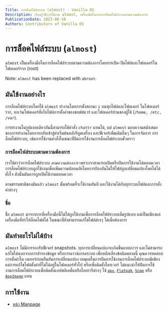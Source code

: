 ```yaml
---
Title: การล็อคไฟล์ระบบ (almost) - Vanilla OS
Description: เรียนรู้วิธีการใช้งาน almost, เครื่องมือในการการล็อคไฟล์ระบบตามความต้องการ
PublicationDate: 2023-06-10
Authors: Contributors of Vanilla OS
---
```


# การล็อคไฟล์ระบบ (`almost`)

`almost` เป็นเครื่องมือในการล็อคไฟล์ระบบตามความต้องการโดยการเปิด-ปิดไฟล์และโฟลเดอร์ในโฟลเดอร์ราก 
(root) 

Note: `almost` has been replaced with `abroot`.

## มันใช้งานอย่างไร

การล็อคไฟล์ระบบโดยใช้ `almost` ทำงานโดยการตั้งสถานะ `i` บนทุกไฟล์และโฟลเดอร์
ในโฟลเดอร์ราก, ยกเว้นโฟลเดอร์ที่เก็บไฟล์การตั้งค่าของซอฟท์แวร์
และโฟลเดอร์บ้านของผู้ใช้ (`/home, /etc, /var`).

การทำงานในรูปแบบเดียวกันนี้สามารถใช้คำสั่ง `chattr` แทนได้, แต่ `almost` มอบความสม่ำเสมอ
ของการทำงานโดยการกลับเข้าสู่ค่าเริ่มต้นหลังรีบูตเครื่อง และฟีเจอร์เพิ่มเติมอื่นๆ ในการจัดการ
การล็อคไฟล์ระบบ, เช่นการใช้งานคำสั่งในขณะที่ปิดการใช้งานการล็อคไฟล์ระบบชั่วคราว

### การล็อคไฟล์ระบบตามความต้องการ

เราใช้คำว่าการล็อคไฟล์ระบบ *ตามความต้องการ* เพราะเราสามารถเปิดหรือปิดการใช้งานได้ตลอดเวลา
การล็อคไฟล์ระบบถูกใช้งานเพื่อเพิ่มความปลอดภัยโดยการป้องกันไม่ให้ไฟล์ถูกเปลี่ยนแปลงโดยไม่ได้ตั้งใจ
ดังนั้นมันควรถูกเปิดใช้งานตลอดเวลา

ตามธรรมชาติของมันแล้ว `almost` นั้นพร้อมที่จะใช้งานทันที และใช้งานได้กับทุกระบบไฟล์และการตั้งค่าต่างๆ

### ชื่อ

ชื่อ `almost` มาจากการที่เครื่องมือนี้ไม่ได้ถูกใช้งานเพื่อการล็อคไฟล์ระบบเต็มรูปแบบ
แต่เป็นเพียงแค่เครื่องมือที่ทำให้ล็อคไฟล์ได้ ในขณะที่ยังสามารถแก้ไขไฟล์ต่างๆ ได้เมื่อต้องการ

## มันทำอะไรไม่ได้บ้าง

`almost` ไม่มีการรองรับฟีเจอร์ snapshots. ทุกการเปลี่ยนแปลงจะเกิดขึ้นแบบถาวร และไม่สามารถ
แก้ไขได้นอกจากการสำรองข้อมูล หรือการดาวน์เกรดระบบ เพื่อหลีกเลี่ยงข้อผิดพลาดนี้ คุณควรทดสอบการตั้งค่าใน
เลเยอร์ก่อนยืนยันการเปลี่ยนแปลง เหตุผลในการปิดการใช้งานการล็อคไฟล์ระบบมีเพียงแค่การแก้ไขไฟล์ตั้งค่าที่ไม่ได้อยู่ในโฟลเดอร์ทั่วไป
หรือเพื่อติดตั้งไดรเวอร์ ไม่แนะนำให้ปิดการใช้งานการล็อคไฟล์ระบบเพื่อติดตั้งแอปพลิเคชั่นหรือไลบรารีต่างๆ 
ใช้ [`apx`](/docs/apx), [`Flatpak`](/docs/flatpak),
[`Snap`](/docs/snap) หรือ [`AppImage`](/docs/appimage) แทน

## การใช้งาน

- [หน้า Manpage](almost-manpage)
